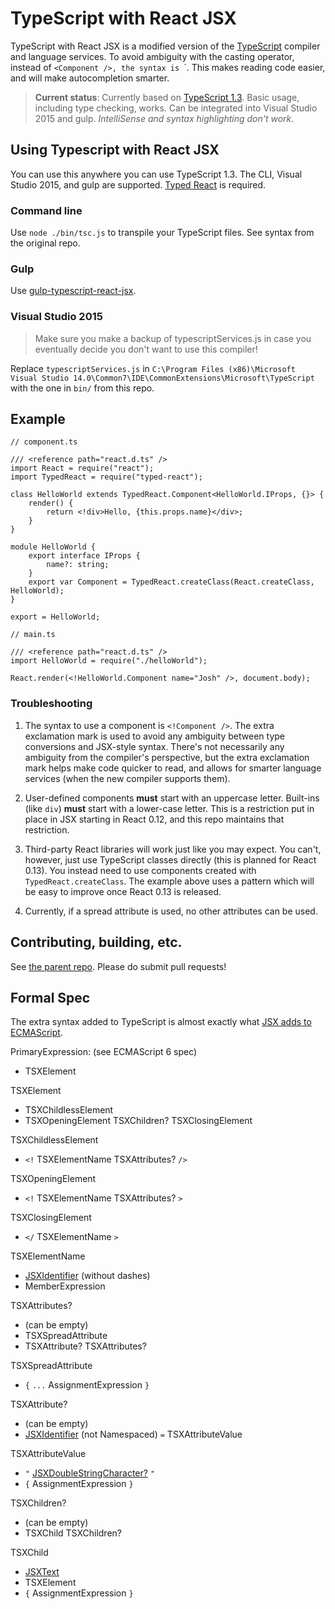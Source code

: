 # TypeScript with React JSX

TypeScript with React JSX is a modified version of the [TypeScript](https://github.com/Microsoft/TypeScript) compiler and language services. To avoid ambiguity with the casting operator, instead of `<Component />, the syntax is `<!Component />`. This makes reading code easier, and will make autocompletion smarter.

> **Current status**: Currently based on [TypeScript 1.3](https://github.com/Microsoft/TypeScript). Basic usage, including type checking, works. Can be integrated into Visual Studio 2015 and gulp. *IntelliSense and syntax highlighting don't work.*

## Using Typescript with React JSX
You can use this anywhere you can use TypeScript 1.3. The CLI, Visual Studio 2015, and gulp are supported. [Typed React](https://github.com/Asana/typed-react) is required.

### Command line
Use `node ./bin/tsc.js` to transpile your TypeScript files. See syntax from the original repo.

### Gulp
Use [gulp-typescript-react-jsx](https://github.com/jnetterf/gulp-typescript-react-jsx).

### Visual Studio 2015
> Make sure you make a backup of typescriptServices.js in case you eventually decide you don't want to use this compiler!

Replace `typescriptServices.js` in `C:\Program Files (x86)\Microsoft Visual Studio 14.0\Common7\IDE\CommonExtensions\Microsoft\TypeScript` with the one in `bin/` from this repo.

## Example

```
// component.ts

/// <reference path="react.d.ts" />
import React = require("react");
import TypedReact = require("typed-react");

class HelloWorld extends TypedReact.Component<HelloWorld.IProps, {}> {
    render() {
        return <!div>Hello, {this.props.name}</div>;
    }
}

module HelloWorld {
    export interface IProps {
        name?: string;
    }
    export var Component = TypedReact.createClass(React.createClass, HelloWorld);
}

export = HelloWorld;
```

```
// main.ts

/// <reference path="react.d.ts" />
import HelloWorld = require("./helloWorld");

React.render(<!HelloWorld.Component name="Josh" />, document.body);
```

### Troubleshooting
1. The syntax to use a component is `<!Component />`. The extra exclamation mark is used to avoid any
   ambiguity between type conversions and JSX-style syntax. There's not necessarily any ambiguity from
   the compiler's perspective, but the extra exclamation mark helps make code quicker to read, and allows
   for smarter language services (when the new compiler supports them).

2. User-defined components **must** start with an uppercase letter. Built-ins (like `div`) **must** start with
   a lower-case letter. This is a restriction put in place in JSX starting in React 0.12, and this repo
   maintains that restriction.

3. Third-party React libraries will work just like you may expect. You can't, however, just use TypeScript
   classes directly (this is planned for React 0.13). You instead need to use components created with
   `TypedReact.createClass`. The example above uses a pattern which will be easy to improve once React
   0.13 is released.

4. Currently, if a spread attribute is used, no other attributes can be used.

## Contributing, building, etc.

See [the parent repo](https://github.com/Microsoft/TypeScript). Please do submit pull requests!

## Formal Spec
The extra syntax added to TypeScript is almost exactly what [JSX adds to ECMAScript](https://facebook.github.io/jsx/).

PrimaryExpression: (see ECMAScript 6 spec)
* TSXElement

TSXElement
* TSXChildlessElement
* TSXOpeningElement TSXChildren? TSXClosingElement

TSXChildlessElement
* `<!` TSXElementName TSXAttributes? `/>`

TSXOpeningElement
* `<!` TSXElementName TSXAttributes? `>`

TSXClosingElement
* `</` TSXElementName `>`

TSXElementName
* [JSXIdentifier](https://facebook.github.io/jsx/) (without dashes)
* MemberExpression

TSXAttributes?
* (can be empty)
* TSXSpreadAttribute
* TSXAttribute? TSXAttributes?

TSXSpreadAttribute
* `{` `...` AssignmentExpression `}`

TSXAttribute?
* (can be empty)
* [JSXIdentifier](https://facebook.github.io/jsx/) (not Namespaced) `=` TSXAttributeValue

TSXAttributeValue
* `"` [JSXDoubleStringCharacter?](https://facebook.github.io/jsx/) `"`
* `{` AssignmentExpression `}`

TSXChildren?
* (can be empty)
* TSXChild TSXChildren?

TSXChild
* [JSXText](https://facebook.github.io/jsx/)
* TSXElement
* `{` AssignmentExpression `}`
